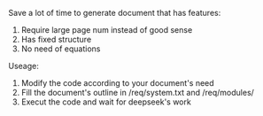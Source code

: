 Save a lot of time to generate document that has features:
1. Require large page num instead of good sense
2. Has fixed structure
3. No need of equations

Useage:
1. Modify the code according to your document's need
2. Fill the document's outline in /req/system.txt and /req/modules/
3. Execut the code and wait for deepseek's work
